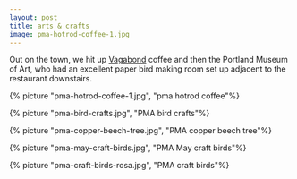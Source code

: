 ```yaml
---
layout: post
title: arts & crafts
image: pma-hotrod-coffee-1.jpg
---
```


Out on the town, we hit up <a href="http://vagabondcoffeecar.com/" title="vagabond coffee" rel=“nofollow”>Vagabond</a> coffee and then the Portland Museum of Art, who had an excellent paper bird making room set up adjacent to the restaurant downstairs.

<!--more-->

{% picture "pma-hotrod-coffee-1.jpg", "pma hotrod coffee"%} 

{% picture "pma-bird-crafts.jpg", "PMA bird crafts"%} 

{% picture "pma-copper-beech-tree.jpg", "PMA copper beech tree"%} 

{% picture "pma-may-craft-birds.jpg", "PMA May craft birds"%} 

{% picture "pma-craft-birds-rosa.jpg", "PMA craft birds"%} 
